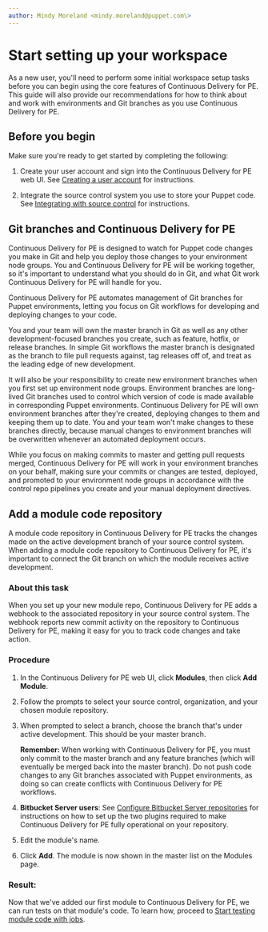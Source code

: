 ```yaml
---
author: Mindy Moreland <mindy.moreland@puppet.com\>
---
```


# Start setting up your workspace

As a new user, you'll need to perform some initial workspace setup tasks before you can begin using the core features of Continuous Delivery for PE. This guide will also provide our recommendations for how to think about and work with environments and Git branches as you use Continuous Delivery for PE.

## Before you begin

Make sure you're ready to get started by completing the following:

1.  Create your user account and sign into the Continuous Delivery for PE web UI. See [Creating a user account](create_a_user_account.md) for instructions.

2.  Integrate the source control system you use to store your Puppet code. See [Integrating with source control](integrations.md#) for instructions.


## Git branches and Continuous Delivery for PE

Continuous Delivery for PE is designed to watch for Puppet code changes you make in Git and help you deploy those changes to your environment node groups. You and Continuous Delivery for PE will be working together, so it's important to understand what you should do in Git, and what Git work Continuous Delivery for PE will handle for you.

Continuous Delivery for PE automates management of Git branches for Puppet environments, letting you focus on Git workflows for developing and deploying changes to your code.

You and your team will own the master branch in Git as well as any other development-focused branches you create, such as feature, hotfix, or release branches. In simple Git workflows the master branch is designated as the branch to file pull requests against, tag releases off of, and treat as the leading edge of new development.

It will also be your responsibility to create new environment branches when you first set up environment node groups. Environment branches are long-lived Git branches used to control which version of code is made available in corresponding Puppet environments. Continuous Delivery for PE will own environment branches after they're created, deploying changes to them and keeping them up to date. You and your team won't make changes to these branches directly, because manual changes to environment branches will be overwritten whenever an automated deployment occurs.

While you focus on making commits to master and getting pull requests merged, Continuous Delivery for PE will work in your environment branches on your behalf, making sure your commits or changes are tested, deployed, and promoted to your environment node groups in accordance with the control repo pipelines you create and your manual deployment directives.

## Add a module code repository

A module code repository in Continuous Delivery for PE tracks the changes made on the active development branch of your source control system. When adding a module code repository to Continuous Delivery for PE, it's important to connect the Git branch on which the module receives active development.

### About this task

When you set up your new module repo, Continuous Delivery for PE adds a webhook to the associated repository in your source control system. The webhook reports new commit activity on the repository to Continuous Delivery for PE, making it easy for you to track code changes and take action.

### Procedure

1.  In the Continuous Delivery for PE web UI, click **Modules**, then click **Add Module**.

2.  Follow the prompts to select your source control, organization, and your chosen module repository.

3.  When prompted to select a branch, choose the branch that's under active development. This should be your master branch.

    **Remember:** When working with Continuous Delivery for PE, you must only commit to the master branch and any feature branches \(which will eventually be merged back into the master branch\). Do not push code changes to any Git branches associated with Puppet environments, as doing so can create conflicts with Continuous Delivery for PE workflows.

4.  **Bitbucket Server users**: See [Configure Bitbucket Server repositories](configure_bitbucket.md#) for instructions on how to set up the two plugins required to make Continuous Delivery for PE fully operational on your repository.

5.  Edit the module's name.

6.  Click **Add**. The module is now shown in the master list on the Modules page.


### Result:

Now that we've added our first module to Continuous Delivery for PE, we can run tests on that module's code. To learn how, proceed to [Start testing module code with jobs](start_testing_module_code.md#).

